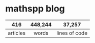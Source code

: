 # mathspp blog

<table class="stats-table">
    <thead>
        <tr>
            <th style="text-align: center;">416</th>
            <th style="text-align: center;">448,244</th>
            <th style="text-align: center;">37,257</th>
        </tr>
    </thead>
    <tbody>
        <tr>
            <td style="text-align: center;">articles</td>
            <td style="text-align: center;">words</td>
            <td style="text-align: center;">lines of code</td>
        </tr>
    </tbody>
</table>